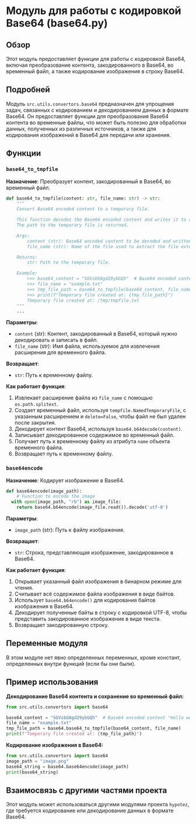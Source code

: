 # Модуль для работы с кодировкой Base64 (base64.py)

## Обзор

Этот модуль предоставляет функции для работы с кодировкой Base64, включая преобразование контента, закодированного в Base64, во временный файл, а также кодирование изображения в строку Base64.

## Подробней

Модуль `src.utils.convertors.base64` предназначен для упрощения задач, связанных с кодированием и декодированием данных в формате Base64. Он предоставляет функции для преобразования Base64 контента во временные файлы, что может быть полезно для обработки данных, полученных из различных источников, а также для кодирования изображений в Base64 для передачи или хранения.

## Функции

### `base64_to_tmpfile`

**Назначение**: Преобразует контент, закодированный в Base64, во временный файл.

```python
def base64_to_tmpfile(content: str, file_name: str) -> str:
    """
    Convert Base64 encoded content to a temporary file.

    This function decodes the Base64 encoded content and writes it to a temporary file with the same extension as the provided file name. 
    The path to the temporary file is returned.

    Args:
        content (str): Base64 encoded content to be decoded and written to the file.
        file_name (str): Name of the file used to extract the file extension for the temporary file.

    Returns:
        str: Path to the temporary file.

    Example:
        >>> base64_content = "SGVsbG8gd29ybGQh"  # Base64 encoded content "Hello world!"
        >>> file_name = "example.txt"
        >>> tmp_file_path = base64_to_tmpfile(base64_content, file_name)
        >>> print(f"Temporary file created at: {tmp_file_path}")
        Temporary file created at: /tmp/tmpfile.txt
    """
    ...
```

**Параметры**:

-   `content` (str): Контент, закодированный в Base64, который нужно декодировать и записать в файл.
-   `file_name` (str): Имя файла, используемое для извлечения расширения для временного файла.

**Возвращает**:

-   `str`: Путь к временному файлу.

**Как работает функция**:

1.  Извлекает расширение файла из `file_name` с помощью `os.path.splitext`.
2.  Создает временный файл, используя `tempfile.NamedTemporaryFile`, с указанным расширением и `delete=False`, чтобы файл не был удален после закрытия.
3.  Декодирует контент Base64, используя `base64.b64decode(content)`.
4.  Записывает декодированное содержимое во временный файл.
5.  Получает путь к временному файлу из атрибута `name` объекта временного файла.
6.  Возвращает путь к временному файлу.

### `base64encode`

**Назначение**: Кодирует изображение в Base64.

```python
def base64encode(image_path):
    # Function to encode the image
  with open(image_path, "rb") as image_file:
    return base64.b64encode(image_file.read()).decode('utf-8')
```

**Параметры**:

-   `image_path` (str): Путь к файлу изображения.

**Возвращает**:

-   `str`: Строка, представляющая изображение, закодированное в Base64.

**Как работает функция**:

1.  Открывает указанный файл изображения в бинарном режиме для чтения.
2.  Считывает всё содержимое файла изображения в виде байтов.
3.  Использует `base64.b64encode()` для кодирования байтов изображения в Base64.
4.  Декодирует полученные байты в строку с кодировкой UTF-8, чтобы представить закодированное изображение в виде текста.
5.  Возвращает закодированную строку.

## Переменные модуля

В этом модуле нет явно определенных переменных, кроме констант, определенных внутри функций (если бы они были).

## Пример использования

**Декодирование Base64 контента и сохранение во временный файл:**

```python
from src.utils.convertors import base64

base64_content = "SGVsbG8gd29ybGQh"  # Base64 encoded content "Hello world!"
file_name = "example.txt"
tmp_file_path = base64.base64_to_tmpfile(base64_content, file_name)
print(f"Temporary file created at: {tmp_file_path}")
```

**Кодирование изображения в Base64:**

```python
from src.utils.convertors import base64
image_path = "image.png"
base64_string = base64.base64encode(image_path)
print(base64_string)
```

## Взаимосвязь с другими частями проекта

Этот модуль может использоваться другими модулями проекта `hypotez`, где требуется кодирование или декодирование данных в формате Base64.